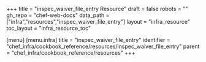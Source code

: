 +++
title = "inspec_waiver_file_entry Resource"
draft = false
robots = ""
gh_repo = "chef-web-docs"
data_path = ["infra","resources","inspec_waiver_file_entry"]
layout = "infra_resource"
toc_layout = "infra_resource_toc"

[menu]
  [menu.infra]
    title = "inspec_waiver_file_entry"
    identifier = "chef_infra/cookbook_reference/resources/inspec_waiver_file_entry"
    parent = "chef_infra/cookbook_reference/resources"
+++

<!-- The contents of this page are automatically generated from the inspec_waiver_file_entry.yaml file in the data directory. -->
<!-- To suggest a change, edit the https://github.com/chef/chef/blob/main/lib/chef/resource/inspec_waiver_file_entry.rb file
      and submit a pull request to the https://github.com/chef/chef repository. -->
